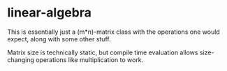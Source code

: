 # linear-algebra
This is essentially just a (m*n)-matrix class with the operations one would expect, along with some other stuff.  

Matrix size is technically static, but compile time evaluation allows size-changing operations like multiplication to work.    
